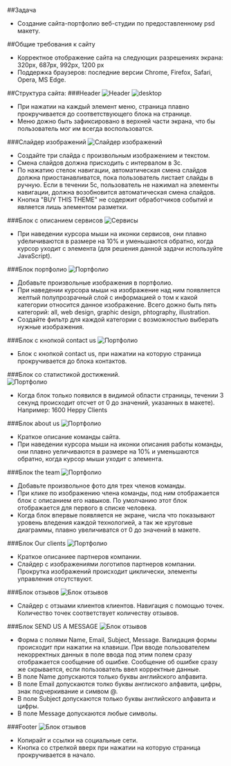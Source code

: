##Задача 
* Создание сайта-портфолио веб-студии по предоставленному psd макету. 

##Общие требования к сайту 
* Корректное отображение сайта на следующих разрешениях экрана: 320px, 687px, 992px, 1200 px 
* Поддержка браузеров: последние версии Chrome, Firefox, Safarі, Opera, MS Edge.

##Структура сайта: 
###Header 
![Header](https://github.com/OleksandrPetryk/Ignite/blob/master/001_JavaScript/project/images/template_01.png)
![desktop](https://raw.githubusercontent.com/OleksandrPetryk/Ignite/001_JavaScript/project/images/template_01.png)

* При нажатии на каждый элемент меню, страница плавно прокручивается до соответствующего блока на странице.
* Меню дожно быть зафиксировано в верхней части экрана, что бы пользователь мог им всегда воспользоватся.
 

###Слайдер изображений 
![Слайдер изображений](https://github.com/DinamickaDevelopment/ignite/tree/master/JS/project/images/template_02.png)
* Создайте три слайда с произвольным изображением и текстом.
* Смена слайдов должна присходить с интервалом в 3с. 
* По нажатию стелок навигации, автоматическая смена слайдов должна приостанавливатся, 
  пока пользователь листает слайды в ручную. Если в течении 5с, пользователь не нажимал на элементы навигации, 
  должна возобновится автоматическая смена слайдов.
* Кнопка "BUY THIS THEME" не содержит обработчиков событий и является лишь элементом разметки.


###Блок с описанием сервисов 
![Сервисы](https://github.com/DinamickaDevelopment/ignite/tree/master/JS/project/images/template_03.png)
* При наведении курсора мыши на иконки сервисов, они плавно уdеличиваются в размере на 10% и уменьшаются обратно, 
  когда курсор уходит с элемента (для решения данной задачи используйте JavaScript).

###Блок портфолио
![Портфолио](https://github.com/DinamickaDevelopment/ignite/tree/master/JS/project/images/template_04.png)
* Добавьте произвольные изображения в портфолио.
* При наведении курсора мыши на изображение над ним появляется желтый полупрозрачный слой с информацией о том к какой категории относится данное изображение. 
  Всего дожно быть пять категорий: all, web design, graphic design, phtography, illustration. 
* Создайте фильтр для каждой категории с возможностью выберать нужные изображения. 
  

###Блок с кнопкой contact us
![Портфолио](https://github.com/DinamickaDevelopment/ignite/tree/master/JS/project/images/template_05.png)
* Блок с кнопкой contact us, при нажатии на которую страница прокручивается до блока контактов. 
 
###Блок со статистикой достижений.  
![Портфолио](https://github.com/DinamickaDevelopment/ignite/tree/master/JS/project/images/template_06.png)
* Когда блок только появился в видимой области страницы, течении 3 секунд происходит отсчет от 0 до значений, указанных в макете).
  Например: 1600 Heppy Clients  

###Блок about us 
![Портфолио](https://github.com/DinamickaDevelopment/ignite/tree/master/JS/project/images/template_07.png)
* Краткое описание команды сайта. 
* При наведении курсора мыши на иконки описания работы команды, они плавно уеличиваются в размере на 10% и уменьшаются обратно, когда курсор мыши уходит с элемента. 


###Блок the team
![Портфолио](https://github.com/DinamickaDevelopment/ignite/tree/master/JS/project/images/template_08.png)
* Добавьте произвольное фото для трех членов команды.
* При клике по изображению члена команды, под ним отображается блок с описанием его навыков. По умолчанию этот блок отображается для первого в списке человека. 
* Когда блок впервые появляется не экране, числа что показывают уровень вледения каждой технологией, а так же круговые диаграммы, плавно увеличиватся от 0 до значений в макете.
 

###Блок Our clients 
![Портфолио](https://github.com/DinamickaDevelopment/ignite/tree/master/JS/project/images/template_09.png)
* Краткое описаниее партнеров компании. 
* Слайдер с изображениями логотипов партнеров компании. Прокрутка изображений происходит циклически, элементы управления отсутствуют. 

 ###Блок отзывов
![Блок отзывов](https://github.com/DinamickaDevelopment/ignite/tree/master/JS/project/images/template_10.png)
* Слайдер с отзыами клиентов клиентов. Навигация с помощью точек. Количество точек соответствует количеству отзывов.  

###Блок SEND US A MESSAGE 
![Блок отзывов](https://github.com/DinamickaDevelopment/ignite/tree/master/JS/project/images/template_10.png)
* Форма с полями Name, Email, Subject, Message. Валидация формы происходит при нажатии на клавиши. При вводе пользователем некорректных данных в поле ввода под этим полем сразу отображается сообщение об ошибке. Сообщение об ошибке сразу же скрывается, если пользователь ввел корректные данные. 
* В поле Name допускаются только буквы английского алфавита.
* В поле Email допускаются толко буквы англиского алфавита, цифры, знак подчеркивание и симвом @.
* В поле Subject допускаются только буквы английского алфавита и цифры.
* В поле Message допускаются любые символы.


###Footer 
![Блок отзывов](https://github.com/DinamickaDevelopment/ignite/tree/master/JS/project/images/template_10.png)
* Копирайт и ссылки на социальные сети.
* Кнопка со стрелкой вверх при нажатии на которую страница прокручивается в начало. 


